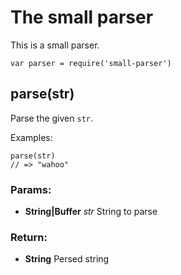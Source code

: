 

<!-- Start examples/fixtures/small-parser.js -->

# The small parser

This is a small parser.

    var parser = require('small-parser')

## parse(str)

Parse the given `str`.

Examples:

    parse(str)
    // => "wahoo"

### Params: 

* **String|Buffer** *str* String to parse

### Return:

* **String** Persed string

<!-- End examples/fixtures/small-parser.js -->

